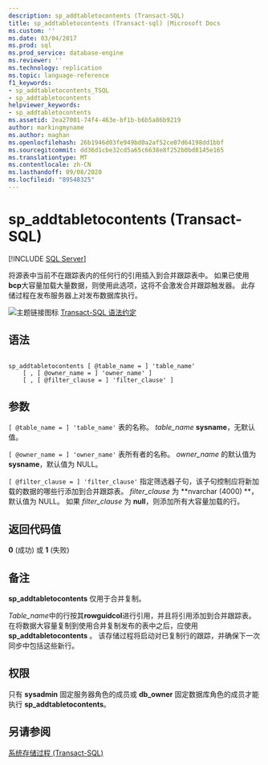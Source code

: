 ```yaml
---
description: sp_addtabletocontents (Transact-SQL)
title: sp_addtabletocontents (Transact-sql) |Microsoft Docs
ms.custom: ''
ms.date: 03/04/2017
ms.prod: sql
ms.prod_service: database-engine
ms.reviewer: ''
ms.technology: replication
ms.topic: language-reference
f1_keywords:
- sp_addtabletocontents_TSQL
- sp_addtabletocontents
helpviewer_keywords:
- sp_addtabletocontents
ms.assetid: 2ea27001-74f4-463e-bf1b-b6b5a86b9219
author: markingmyname
ms.author: maghan
ms.openlocfilehash: 26b1946d03fe949bd0a2af52ce07d64198dd1bbf
ms.sourcegitcommit: dd36d1cbe32cd5a65c6638e8f252b0bd8145e165
ms.translationtype: MT
ms.contentlocale: zh-CN
ms.lasthandoff: 09/08/2020
ms.locfileid: "89548325"
---
```

# <a name="sp_addtabletocontents-transact-sql"></a>sp_addtabletocontents (Transact-SQL)
[!INCLUDE [SQL Server](../../includes/applies-to-version/sqlserver.md)]

  将源表中当前不在跟踪表内的任何行的引用插入到合并跟踪表中。 如果已使用 **bcp**大容量加载大量数据，则使用此选项，这将不会激发合并跟踪触发器。 此存储过程在发布服务器上对发布数据库执行。  
  
 ![主题链接图标](../../database-engine/configure-windows/media/topic-link.gif "“主题链接”图标") [Transact-SQL 语法约定](../../t-sql/language-elements/transact-sql-syntax-conventions-transact-sql.md)  
  
## <a name="syntax"></a>语法  
  
```  
  
sp_addtabletocontents [ @table_name = ] 'table_name'  
    [ , [ @owner_name = ] 'owner_name' ]  
    [ , [ @filter_clause = ] 'filter_clause' ]  
```  
  
## <a name="arguments"></a>参数  
`[ @table_name = ] 'table_name'` 表的名称。 *table_name* **sysname**，无默认值。  
  
`[ @owner_name = ] 'owner_name'` 表所有者的名称。 *owner_name* 的默认值为 **sysname**，默认值为 NULL。  
  
`[ @filter_clause = ] 'filter_clause'` 指定筛选器子句，该子句控制应将新加载的数据的哪些行添加到合并跟踪表。 *filter_clause* 为 **nvarchar (4000) **，默认值为 NULL。 如果 *filter_clause* 为 **null**，则添加所有大容量加载的行。  
  
## <a name="return-code-values"></a>返回代码值  
 **0** (成功) 或 **1** (失败)   
  
## <a name="remarks"></a>备注  
 **sp_addtabletocontents** 仅用于合并复制。  
  
 *Table_name*中的行按其**rowguidcol**进行引用，并且将引用添加到合并跟踪表。 在将数据大容量复制到使用合并复制发布的表中之后，应使用**sp_addtabletocontents** 。 该存储过程将启动对已复制行的跟踪，并确保下一次同步中包括这些新行。  
  
## <a name="permissions"></a>权限  
 只有 **sysadmin** 固定服务器角色的成员或 **db_owner** 固定数据库角色的成员才能执行 **sp_addtabletocontents**。  
  
## <a name="see-also"></a>另请参阅  
 [系统存储过程 (Transact-SQL)](../../relational-databases/system-stored-procedures/system-stored-procedures-transact-sql.md)  
  
  
